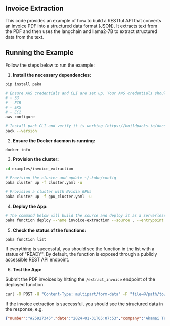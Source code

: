## Invoice Extraction
This code provides an example of how to build a RESTful API that converts an invoice PDF into a structured data format (JSON). It extracts text from the PDF and then uses the langchain and llama2-7B to extract structured data from the text.

## Running the Example

Follow the steps below to run the example:

1. **Install the necessary dependencies:**
  ```bash
  pip install paka

  # Ensure AWS credentials and CLI are set up. Your AWS credentials should have access to the following services:
  # - S3
  # - ECR
  # - EKS
  # - EC2
  aws configure

  # Install pack CLI and verify it is working (https://buildpacks.io/docs/for-platform-operators/how-to/integrate-ci/pack/)
  pack --version
  ```

2. **Ensure the Docker daemon is running:**
  ```bash
  docker info
  ```

3. **Provision the cluster:**
  ```bash
  cd examples/invoice_extraction

  # Provision the cluster and update ~/.kube/config
  paka cluster up -f cluster.yaml -u

  # Provision a cluster with Nvidia GPUs
  paka cluster up -f gpu_cluster.yaml -u
  ```

4. **Deploy the App:**
  ```bash
  # The command below will build the source and deploy it as a serverless function.
  paka function deploy --name invoice-extraction --source . --entrypoint serve
  ```

5. **Check the status of the functions:**
  ```bash
  paka function list
  ```

  If everything is successful, you should see the function in the list with a status of "READY". By default, the function is exposed through a publicly accessible REST API endpoint.

6. **Test the App:**

  Submit the PDF invoices by hitting the `/extract_invoice` endpoint of the deployed function.

  ```bash
  curl -X POST -H "Content-Type: multipart/form-data" -F "file=@/path/to/invoices/invoice-2024-02-29.pdf" http://invoice-extraction.default.xxxx.sslip.io/extract_invoice
  ```

  If the invoice extraction is successful, you should see the structured data in the response, e.g.

  ```json
  {"number":"#25927345","date":"2024-01-31T05:07:53","company":"Akamai Technologies, Inc.","company_address":"249 Arch St. Philadelphia, PA 19106 USA","tax_id":"United States EIN: 04-3432319","customer":"John Doe","customer_address":"1 Hacker Way Menlo Park, CA  94025","amount":"$5.00"}
  ```
